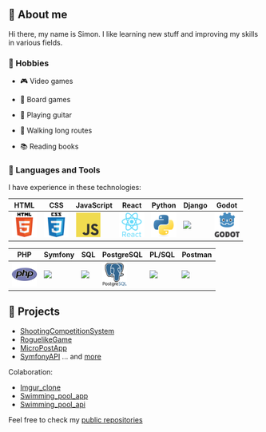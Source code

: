 ## 👋 About me
Hi there, my name is Simon. I like learning new stuff and improving my skills in various fields.
### 🎉 Hobbies
* :video_game: Video games

* :game_die: Board games

* :guitar: Playing guitar

* :walking: Walking long routes

* :books: Reading books

### 🚀 Languages and Tools

I have experience in these technologies:

| HTML | CSS | JavaScript | React | Python | Django | Godot |
|------|-----|------------|-------|--------|--------|-------|
| <img src="https://raw.githubusercontent.com/devicons/devicon/master/icons/html5/html5-original-wordmark.svg" width="50"/> | <img src="https://raw.githubusercontent.com/devicons/devicon/master/icons/css3/css3-original-wordmark.svg" width="50"/> | <img src="https://raw.githubusercontent.com/devicons/devicon/master/icons/javascript/javascript-original.svg" width="50"/> | <img src="https://raw.githubusercontent.com/devicons/devicon/master/icons/react/react-original-wordmark.svg" width="50"/>| <img src="https://raw.githubusercontent.com/devicons/devicon/master/icons/python/python-original.svg" width="50"/>| <img src="https://cdn.worldvectorlogo.com/logos/django.svg" width="50"/> | <img src="https://raw.githubusercontent.com/devicons/devicon/master/icons/godot/godot-original-wordmark.svg" width="50"/> |

| PHP | Symfony | SQL | PostgreSQL | PL/SQL | Postman |
|-----|---------|-----|------------|--------|---------|
| <img src="https://raw.githubusercontent.com/devicons/devicon/master/icons/php/php-original.svg" width="50"/> | <img src="https://symfony.com/logos/symfony_black_03.svg" width="50"/> | <img src="https://www.svgrepo.com/show/331760/sql-database-generic.svg" width="50"/> | <img src="https://raw.githubusercontent.com/devicons/devicon/master/icons/postgresql/postgresql-original-wordmark.svg" width="50"/> | <img src="https://www.svgrepo.com/show/373980/plsql.svg" width="50"/> | <img src="https://www.vectorlogo.zone/logos/getpostman/getpostman-icon.svg" width="50"/> |




## 🚀 Projects
* <a href=https://github.com/SzWielgosz/ShootingCompetitionSystem>ShootingCompetitionSystem</a>
* <a href=https://github.com/SzWielgosz/roguelike_game_project>RoguelikeGame</a>
* <a href=https://github.com/SzWielgosz/micro_post_app>MicroPostApp</a>
* <a href=https://github.com/SzWielgosz/Symfony_API>SymfonyAPI</a>
... and <a href="https://github.com/SzWielgosz?tab=repositories">more</a>


Colaboration:
* <a href=https://github.com/Vex0on/ICC_Imgur_clone>Imgur_clone</a>
* <a href=https://github.com/Vex0on/ICC_15_00>Swimming_pool_app</a>
* <a href=https://github.com/SzWielgosz/PSI>Swimming_pool_api</a>

Feel free to check my <a href="https://github.com/SzWielgosz?tab=repositories">public repositories</a>

